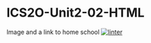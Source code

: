# ICS2O-Unit2-02-HTML
Image and a link to home school
 [![linter](https://github.com/Emily-Jette/ICS2O-Unit2-02-HTML/workflows/linter/badge.svg)](https://github.com/marketplace/actions/super-linter)       
